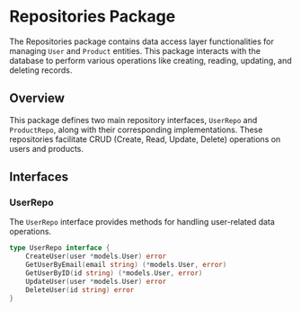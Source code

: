 # Repositories Package

The Repositories package contains data access layer functionalities for managing `User` and `Product` entities. This package interacts with the database to perform various operations like creating, reading, updating, and deleting records. 

## Overview

This package defines two main repository interfaces, `UserRepo` and `ProductRepo`, along with their corresponding implementations. These repositories facilitate CRUD (Create, Read, Update, Delete) operations on users and products.

## Interfaces

### UserRepo

The `UserRepo` interface provides methods for handling user-related data operations.

```go
type UserRepo interface {
    CreateUser(user *models.User) error
    GetUserByEmail(email string) (*models.User, error)
    GetUserByID(id string) (*models.User, error)
    UpdateUser(user *models.User) error
    DeleteUser(id string) error
}